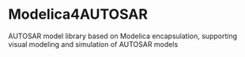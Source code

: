 # Modelica4AUTOSAR
AUTOSAR model library based on Modelica encapsulation, supporting visual modeling and simulation of AUTOSAR models
